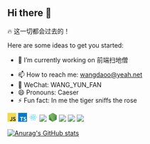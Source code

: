 ## Hi there 👋

:fire: 这一切都会过去的！

Here are some ideas to get you started:

- 🔭 I’m currently working on 前端扫地僧
<!-- - 🌱 I’m currently learning ...
- 👯 I’m looking to collaborate on ...
- 🤔 I’m looking for help with ...
- 💬 Ask me about ... -->
- 📫 How to reach me: wangdaoo@yeah.net
- :iphone: WeChat: WANG_YUN_FAN
- 😄 Pronouns: Caeser
- ⚡ Fun fact: In me the tiger sniffs the rose


<code><img height="20" src="https://raw.githubusercontent.com/github/explore/80688e429a7d4ef2fca1e82350fe8e3517d3494d/topics/javascript/javascript.png"></code>
<code><img height="20" src="https://raw.githubusercontent.com/github/explore/80688e429a7d4ef2fca1e82350fe8e3517d3494d/topics/typescript/typescript.png"></code>
<code><img height="20" src="https://raw.githubusercontent.com/github/explore/80688e429a7d4ef2fca1e82350fe8e3517d3494d/topics/react/react.png"></code>
<code><img height="20" src="https://nextjs.org/static/favicon/favicon-32x32.png"></code>
<code><img height="20" src="https://raw.githubusercontent.com/github/explore/80688e429a7d4ef2fca1e82350fe8e3517d3494d/topics/nodejs/nodejs.png"></code>
<code><img height="20" src="http://cdn.wangdaoo.com/vue.png"></code>
<code><img height="20" src="http://cdn.wangdaoo.com/docker.png"></code>
<code><img height="20" src="https://flutterchina.club/images/flutter-mark-square-100.png"></code>

[![Anurag's GitHub stats](https://github-readme-stats.vercel.app/api?username=wangdaoo&count_private=true&show_icons=true&theme=dracula)](https://github.com/wangdaoo)

<!-- [![Top Langs](https://github-readme-stats.vercel.app/api/top-langs/?username=wangdaoo&layout=compact&theme=dracula&card_width=440)](https://github.com/wangdaoo) -->


